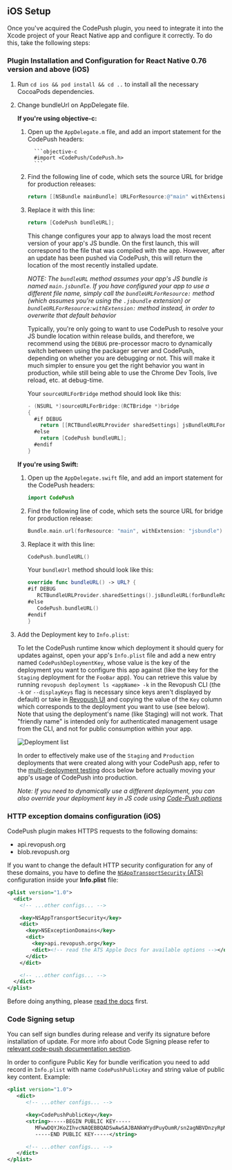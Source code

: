 ## iOS Setup

Once you've acquired the CodePush plugin, you need to integrate it into the Xcode project of your React Native app and configure it correctly. To do this, take the following steps:

### Plugin Installation and Configuration for React Native 0.76 version and above (iOS)

1. Run `cd ios && pod install && cd ..` to install all the necessary CocoaPods dependencies.

2. Change bundleUrl on AppDelegate file.

   **If you're using objective-c:**
   1. Open up the `AppDelegate.m` file, and add an import statement for the CodePush headers:

            ```objective-c
            #import <CodePush/CodePush.h>
            ```

   2. Find the following line of code, which sets the source URL for bridge for production releases:

      ```objective-c
      return [[NSBundle mainBundle] URLForResource:@"main" withExtension:@"jsbundle"];
      ```

   3. Replace it with this line:

      ```objective-c
      return [CodePush bundleURL];
      ```
      This change configures your app to always load the most recent version of your app's JS bundle. On the first launch, this will correspond to the file that was compiled with the app. However, after an update has been pushed via CodePush, this will return the location of the most recently installed update.

      *NOTE: The `bundleURL` method assumes your app's JS bundle is named `main.jsbundle`. If you have configured your app to use a different file name, simply call the `bundleURLForResource:` method (which assumes you're using the `.jsbundle` extension) or `bundleURLForResource:withExtension:` method instead, in order to overwrite that default behavior*

      Typically, you're only going to want to use CodePush to resolve your JS bundle location within release builds, and therefore, we recommend using the `DEBUG` pre-processor macro to dynamically switch between using the packager server and CodePush, depending on whether you are debugging or not. This will make it much simpler to ensure you get the right behavior you want in production, while still being able to use the Chrome Dev Tools, live reload, etc. at debug-time.

      Your `sourceURLForBridge` method should look like this:

      ```objective-c
      - (NSURL *)sourceURLForBridge:(RCTBridge *)bridge
      {
        #if DEBUG
          return [[RCTBundleURLProvider sharedSettings] jsBundleURLForBundleRoot:@"index"];
        #else
          return [CodePush bundleURL];
        #endif
      }
      ```

   **If you're using Swift:**
   1. Open up the `AppDelegate.swift` file, and add an import statement for the CodePush headers:
      ```swift
      import CodePush
      ```

   2. Find the following line of code, which sets the source URL for bridge for production release:
      ```swift
      Bundle.main.url(forResource: "main", withExtension: "jsbundle")
      ```
   3. Replace it with this line:
      ```swift
      CodePush.bundleURL()
      ```

      Your `bundleUrl` method should look like this:
      ```swift
      override func bundleURL() -> URL? {
      #if DEBUG
         RCTBundleURLProvider.sharedSettings().jsBundleURL(forBundleRoot: "index")
      #else
         CodePush.bundleURL()
      #endif
      }
      ```

4. Add the Deployment key to `Info.plist`:

   To let the CodePush runtime know which deployment it should query for updates against, open your app's `Info.plist` 
file and add a new entry named `CodePushDeploymentKey`, whose value is the key of the deployment you want to configure 
this app against (like the key for the `Staging` deployment for the `FooBar` app). You can retrieve this value by running `revopush deployment ls <appName> -k` in the Revopush CLI (the `-k` or `--displayKeys` flag is necessary since keys aren't displayed by default) or take in [Revopush UI](https://app.revopush.org/applications) and copying the value of the `Key` column which corresponds to the deployment you want to use (see below). Note that using the deployment's name (like Staging) will not work. 
That "friendly name" is intended only for authenticated management usage from the CLI, and not for public consumption within your app.

   ![Deployment list](https://cloud.githubusercontent.com/assets/116461/11601733/13011d5e-9a8a-11e5-9ce2-b100498ffb34.png)

   In order to effectively make use of the `Staging` and `Production` deployments that were created along with your CodePush app, refer to the [multi-deployment testing](../README.md#multi-deployment-testing) docs below before actually moving your app's usage of CodePush into production.

   *Note: If you need to dynamically use a different deployment, you can also override your deployment key in JS code using [Code-Push options](./api-js.md#CodePushOptions)*


### HTTP exception domains configuration (iOS)

CodePush plugin makes HTTPS requests to the following domains:

- api.revopush.org
- blob.revopush.org

If you want to change the default HTTP security configuration for any of these domains, you have to define the [`NSAppTransportSecurity` (ATS)][ats] configuration inside your __Info.plist__ file:

```xml
<plist version="1.0">
  <dict>
    <!-- ...other configs... -->

    <key>NSAppTransportSecurity</key>
    <dict>
      <key>NSExceptionDomains</key>
      <dict>
        <key>api.revopush.org</key>
        <dict><!-- read the ATS Apple Docs for available options --></dict>
      </dict>
    </dict>

    <!-- ...other configs... -->
  </dict>
</plist>
```

Before doing anything, please [read the docs][ats] first.

[ats]: https://developer.apple.com/library/content/documentation/General/Reference/InfoPlistKeyReference/Articles/CocoaKeys.html#//apple_ref/doc/uid/TP40009251-SW33

### Code Signing setup

You can self sign bundles during release and verify its signature before installation of update. For more info about Code Signing please refer to [relevant code-push documentation section](https://github.com/microsoft/code-push/tree/v3.0.1/cli#code-signing).

In order to configure Public Key for bundle verification you need to add record in `Info.plist` with name `CodePushPublicKey` and string value of public key content. Example:

```xml
<plist version="1.0">
   <dict>
      <!-- ...other configs... -->

      <key>CodePushPublicKey</key>
      <string>-----BEGIN PUBLIC KEY-----
         MFwwDQYJKoZIhvcNAQEBBQADSwAwSAJBANkWYydPuyOumR/sn2agNBVDnzyRpM16NAUpYPGxNgjSEp0etkDNgzzdzyvyl+OsAGBYF3jCxYOXozum+uV5hQECAwEAAQ==
         -----END PUBLIC KEY-----</string>

      <!-- ...other configs... -->
   </dict>
</plist>
```

